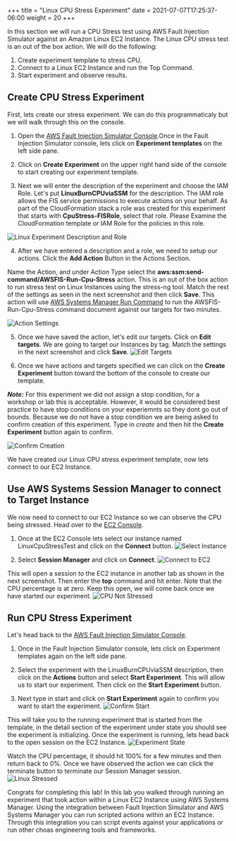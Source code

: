 +++
title = "Linux CPU Stress Experiment"
date =  2021-07-07T17:25:37-06:00
weight = 20
+++

In this section we will run a CPU Stress test using AWS Fault Injection Simulator against an Amazon Linux EC2 Instance. The Linux CPU stress test is an out of the box action. We will do the following: 

1. Create experiment template to stress CPU.
2. Connect to a Linux EC2 Instance and run the Top Command.
3. Start experiment and observe results.

## Create CPU Stress Experiment

First, lets create our stress experiment. We can do this programmaticaly but we will walk through this on the console. 

1. Open the [AWS Fault Injection Simulator Console](https://console.aws.amazon.com/fis/home?#Home).Once in the Fault Injection Simulator console, lets click on **Experiment templates** on the left side pane. 

2. Click on **Create Experiment** on  the upper right hand side of the console to start creating our experiment template. 

3. Next we will enter the description of the experiment and choose the IAM Role. Let's put **LinuxBurnCPUviaSSM** for the description. The IAM role allows the FIS service permissions to execute actions on your behalf. As part of the CloudFormation stack a role was created for this experiment that starts with **CpuStress-FISRole**, select that role. Please Examine the CloudFormation template or IAM Role for the policies in this role. 

![Linux Experiment Description and Role](experimentdescription.png)

4. After we have entered a description and a role, we need to setup our actions. Click the **Add Action** Button in the Actions Section. 

Name the Action, and under Action Type select the **aws:ssm:send-command/AWSFIS-Run-Cpu-Stress** action. This is an out of the box action to run stress test on Linux Instances using the stress-ng tool. Match the rest of the settings as seen in the next screenshot and then click **Save**. This action will use [AWS Systems Manager Run Command](https://docs.aws.amazon.com/systems-manager/latest/userguide/execute-remote-commands.html) to run the AWSFIS-Run-Cpu-Stress command document against our targets for two minutes.

![Action Settings](StressActionSettings.png)

5. Once we have saved the action, let's edit our targets. Click on **Edit targets**. We are going to target our Instances by tag. Match the settings in the next screenshot and click **Save**. 
![Edit Targets](EditTarget.png)

6. Once we have actions and targets specified we can click on the **Create Experiment** button toward the bottom of the console to create our template. 

**_Note:_** For this experiment we did not assign a stop condition, for a workshop or lab this is acceptable. However, it would be considered best practice to have stop conditions on your experiemnts so they dont go out of bounds. Because we do not have a stop condition we are being asked to confirm creation of this experiment. Type in *create* and then hit the **Create Experiment** button again to confirm. 

![Confirm Creation](ConfirmCreate.png)

We have created our Linux CPU stress experiment template, now lets connect to our EC2 Instance.

## Use AWS Systems Session Manager to connect to Target Instance

We now need to connect to our EC2 Instance so we can observe the CPU being stressed. Head over to the [EC2 Console](https://console.aws.amazon.com/ec2/v2/home?#Instances:instanceState=running). 

1. Once at the EC2 Console lets select our instance named LinuxCpuStressTest and click on the **Connect** button. 
![Select Instance](SelectConnect.png)

2. Select **Session Manager** and click on **Connect**.
![Connect to EC2](SessionManagerConnect.png)

This will open a session to the EC2 instance in another tab as shown in the next screenshot. Then enter the **top** command and hit enter. Note that the CPU percentage is at zero. Keep this open, we will come back once we have started our experiment. 
![CPU Not Stressed](LinuxNoStress.png)

## Run CPU Stress Experiment

Let's head back to the [AWS Fault Injection Simulator Console](https://console.aws.amazon.com/fis/home?#Home).

1. Once in the Fault Injection Simulator console, lets click on Experiment templates again on the left side pane. 

2. Select the experiment with the LinuxBurnCPUviaSSM description, then click on the **Actions** button and select **Start Experiment**. This will allow us to start our experiment. Then click on the **Start Experiment** button. 

3. Next type in start and click on **Start Experiment** again to confirm you want to start the experiment. 
![Confirm Start](confirmstart.png)

This will take you to the running experiment that is started from the template, in the detail section of the experiment under state you should see the experiment is initializing. Once the experiment is running, lets head back to the open session on the EC2 Instance. 
![Experiment State](RunningState.png)

Watch the CPU percentage, it should hit 100% for a few minutes and then return back to 0%. Once we have observed the action we can click the terminate button to terminate our Session Manager session. 
![Linux Stressed](linuxStressed.png)

Congrats for completing this lab! In this lab you walked through running an experiment that took action within a Linux EC2 Instance using AWS Systems Manager.  Using the integration between Fault Injection Simulator and AWS Systems Manager you can run scripted actions within an EC2 Instance. Through this integration you can script events against your applications or run other choas engineering tools and frameworks. 




